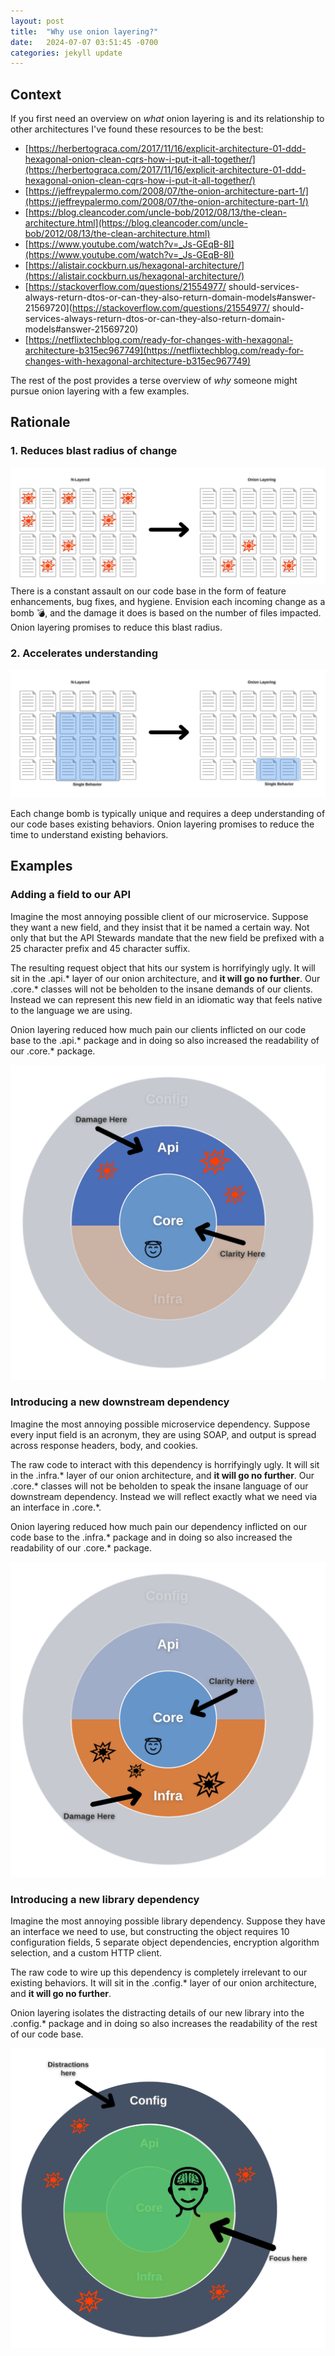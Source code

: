 ```yaml
---
layout: post
title:  "Why use onion layering?"
date:   2024-07-07 03:51:45 -0700
categories: jekyll update
---
```


## Context
If you first need an overview on *what* onion layering is and its relationship to other architectures I've found these resources to be the best:

* [https://herbertograca.com/2017/11/16/explicit-architecture-01-ddd-hexagonal-onion-clean-cqrs-how-i-put-it-all-together/](https://herbertograca.com/2017/11/16/explicit-architecture-01-ddd-hexagonal-onion-clean-cqrs-how-i-put-it-all-together/)
* [https://jeffreypalermo.com/2008/07/the-onion-architecture-part-1/](https://jeffreypalermo.com/2008/07/the-onion-architecture-part-1/)
* [https://blog.cleancoder.com/uncle-bob/2012/08/13/the-clean-architecture.html](https://blog.cleancoder.com/uncle-bob/2012/08/13/the-clean-architecture.html)
* [https://www.youtube.com/watch?v=_Js-GEqB-8I](https://www.youtube.com/watch?v=_Js-GEqB-8I)
* [https://alistair.cockburn.us/hexagonal-architecture/](https://alistair.cockburn.us/hexagonal-architecture/)
* [https://stackoverflow.com/questions/21554977/
should-services-always-return-dtos-or-can-they-also-return-domain-models#answer-21569720](https://stackoverflow.com/questions/21554977/
should-services-always-return-dtos-or-can-they-also-return-domain-models#answer-21569720)
* [https://netflixtechblog.com/ready-for-changes-with-hexagonal-architecture-b315ec967749](https://netflixtechblog.com/ready-for-changes-with-hexagonal-architecture-b315ec967749)

The rest of the post provides a terse overview of *why* someone might pursue onion layering with a few examples.

## Rationale 

### 1. Reduces blast radius of change
![Code Base Damage](/assets/why-use-onion-layering/change-damage.png)
There is a constant assault on our code base in the form of feature enhancements, bug fixes, and hygiene. Envision each incoming change as a bomb 💣, and the damage it does is based on the number of files impacted. Onion layering promises to reduce this blast radius.


### 2. Accelerates understanding
![Reduces time to understand existing behaviors](/assets/why-use-onion-layering/change-time.png)

Each change bomb is typically unique and requires a deep understanding of our code bases existing behaviors. Onion layering promises to reduce the time to understand existing behaviors.

## Examples

### Adding a field to our API

Imagine the most annoying possible client of our microservice. Suppose they want a new field, and they insist that it be named a certain way. Not only that but the API Stewards mandate that the new field be prefixed with a 25 character prefix and 45 character suffix.

The resulting request object that hits our system is horrifyingly ugly. It will sit in the .api.\* layer of our onion architecture, and **it will go no further**. Our .core\.* classes will not be beholden to the insane demands of our clients. Instead we can represent this new field in an idiomatic way that feels native to the language we are using.

Onion layering reduced how much pain our clients inflicted on our code base to the .api.\* package and in doing so also increased the readability of our .core.\* package.

![Example damage control](/assets/why-use-onion-layering/example-damage-control.png)

### Introducing a new downstream dependency

Imagine the most annoying possible microservice dependency. Suppose every input field is an acronym, they are using SOAP, and output is spread across response headers, body, and cookies.

The raw code to interact with this dependency is horrifyingly ugly. It will sit in the .infra.\* layer of our onion architecture, and **it will go no further**. Our .core.\* classes will not be beholden to speak the insane language of our downstream dependency. Instead we will reflect exactly what we need via an interface in .core.\*.

Onion layering reduced how much pain our dependency inflicted on our code base to the .infra.\* package and in doing so also increased the readability of our .core.\* package.

![Example damage control - dependency](/assets/why-use-onion-layering/damage-control-dependency.png)


### Introducing a new library dependency

Imagine the most annoying possible library dependency. Suppose they have an interface we need to use, but constructing the object requires 10 configuration fields, 5 separate object dependencies, encryption algorithm selection, and a custom HTTP client.

The raw code to wire up this dependency is completely irrelevant to our existing behaviors. It will sit in the .config.\* layer of our onion architecture, and **it will go no further**.

Onion layering isolates the distracting details of our new library into the .config.\* package and in doing so also increases the readability of the rest of our code base.

![Example clarity - configuration isolation](/assets/why-use-onion-layering/configuration-example.png)
